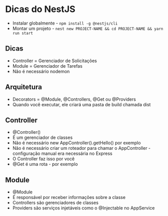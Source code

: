 # Dicas do NestJS

- Instalar globalmente - `npm install -g @nestjs/cli`
- Montar um projeto - `nest new PROJECT-NAME && cd PROJECT-NAME && yarn run start`

## Dicas
- Controller = Gerenciador de Solicitações
- Module = Gerenciador de Tarefas
- Não é necessário nodemon

## Arquitetura
- Decorators = @Module, @Controllers, @Get ou @Providers
- Quando você executar, ele criará uma pasta de build chamada dist

## Controller
- @Controller()
- É um gerenciador de classes
- Não é necessário new AppController().getHello() por exemplo
- Não é necessário criar um roteador para chamar o AppController - configuração manual era necessária no Express
- O Controller faz isso por você
- @Get é uma rota - por exemplo

## Module
- @Module
- É responsável por receber informações sobre a classe
- Controllers são gerenciadores de classes
- Providers são serviços injetáveis como o @Injectable no AppService